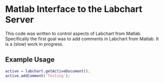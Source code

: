 # Matlab Interface to the Labchart Server

This code was written to control aspects of Labchart from Matlab. Specifically the first goal was to add comments in Labchart from Matlab. It is a (slow) work in progress.

## Example Usage

``` matlab
active = labchart.getActiveDocument();
active.addComment('Testing');
```
